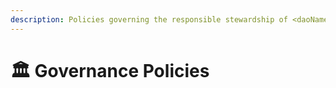 ```yaml
---
description: Policies governing the responsible stewardship of <daoName> governance
---
```


# 🏛 Governance Policies
